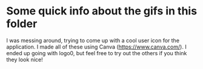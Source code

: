 # Some quick info about the gifs in this folder 
I was messing around, trying to come up with a cool user icon for the application. I made all of these using Canva (https://www.canva.com/). 
I ended up going with logo0, but feel free to try out the others if you think they look nice!
